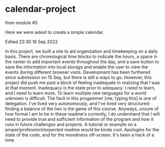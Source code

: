 # calendar-project
from module #5

Here we were asked to create a simple calendar.

Edited 23:30 16 Sep 2022

In this project, we built a site to aid organization and timekeeping on a daily basis. 
There are chronological time blocks to indicate the hours, a space in the center to add important events throughout the day, and a save button to save the information into local storage and enable the user to view the events during different browser visits.
Development has been furthered since submission on 15 Sep, but there is still a ways to go.
However, this project did push me past a block of feeling inadequate in realizing that I was at that moment.
Inadequacy is the state prior to adequacy.
I need to learn, and I need to learn more.
To learn multiple new languages for a world unknown is difficult.
The fault in this progammer [me, typing this] is one of delegation.
I've lived very autonomously, and I've lived very structured- finding a balance of the two is the game of this course.
Anyways, unsure of how formal I am to be in these readme's currently, I do understand that I will need to provide true and sufficient information of the program and how it runs in future challenges and projects.
A tutorial or example on a proper/professionl/expected readme would be kinda cool.
Apologies for the state of the code, and for the moodiness off-screen.
It's been a heck of a time.
